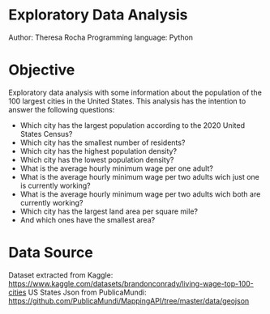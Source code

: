 # Exploratory Data Analysis

Author: Theresa Rocha
Programming language: Python

# Objective

Exploratory data analysis with some information about the population of the 100 largest cities in the United States.
This analysis has the intention to answer the following questions:

- Which city has the largest population according to the 2020 United States Census?
- Which city has the smallest number of residents?
- Which city has the highest population density?
- Which city has the lowest population density?
- What is the average hourly minimum wage per one adult?
- What is the average hourly minimum wage per two adults wich just one is currently working?
- What is the average hourly minimum wage per two adults wich both are currently working?
- Which city has the largest land area per square mile?
- And which ones have the smallest area?


# Data Source

Dataset extracted from Kaggle: <https://www.kaggle.com/datasets/brandonconrady/living-wage-top-100-cities>
US States Json from PublicaMundi: <https://github.com/PublicaMundi/MappingAPI/tree/master/data/geojson>



